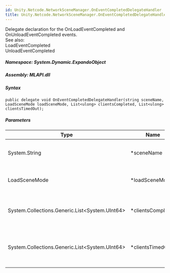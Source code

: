 ```yaml
---  
id: Unity.Netcode.NetworkSceneManager.OnEventCompletedDelegateHandler  
title: Unity.Netcode.NetworkSceneManager.OnEventCompletedDelegateHandler  
---
```


<div class="markdown level0 summary">

Delegate declaration for the OnLoadEventCompleted and
OnUnloadEventCompleted events.  
See also:  
LoadEventCompleted  
UnloadEventCompleted

</div>

<div class="markdown level0 conceptual">

</div>

##### **Namespace**: System.Dynamic.ExpandoObject

##### **Assembly**: MLAPI.dll

##### Syntax

``` lang-csharp
public delegate void OnEventCompletedDelegateHandler(string sceneName, LoadSceneMode loadSceneMode, List<ulong> clientsCompleted, List<ulong> clientsTimedOut);
```

##### Parameters

| Type                                             | Name               | Description                                                  |
|--------------------------------------------------|--------------------|--------------------------------------------------------------|
| System.String                                    | \*sceneName        | scene pertaining to this event                               |
| LoadSceneMode                                    | \*loadSceneMode    | of the associated event completed                            |
| System.Collections.Generic.List\<System.UInt64\> | \*clientsCompleted | the clients that completed the loading event                 |
| System.Collections.Generic.List\<System.UInt64\> | \*clientsTimedOut  | the clients (if any) that timed out during the loading event |
